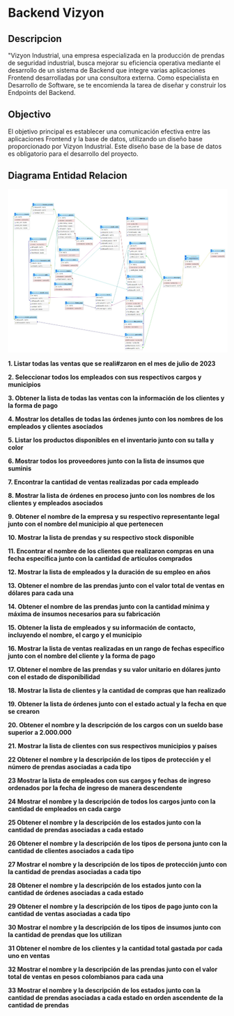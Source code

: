 # Backend Vizyon
## Descripcion
"Vizyon Industrial, una empresa especializada en la producción de prendas de seguridad industrial, busca mejorar su eficiencia operativa mediante el desarrollo de un sistema de Backend que integre varias aplicaciones Frontend desarrolladas por una consultora externa. Como especialista en Desarrollo de Software, se te encomienda la tarea de diseñar y construir los Endpoints del Backend.

## Objectivo
El objetivo principal es establecer una comunicación efectiva entre las aplicaciones Frontend y la base de datos, utilizando un diseño base proporcionado por Vizyon Industrial. Este diseño base de la base de datos es obligatorio para el desarrollo del proyecto.

## Diagrama Entidad Relacion

![](readmeAssets/DER.jpg)

**1. Listar todas las ventas que se reali#zaron en el mes de julio de 2023**


**2. Seleccionar todos los empleados con sus respectivos cargos y municipios**


**3. Obtener la lista de todas las ventas con la información de los clientes y la forma de pago**


**4. Mostrar los detalles de todas las órdenes junto con los nombres de los empleados y clientes asociados**


**5. Listar los productos disponibles en el inventario junto con su talla y color**


**6. Mostrar todos los proveedores junto con la lista de insumos que suminis**


**7. Encontrar la cantidad de ventas realizadas por cada empleado**


**8. Mostrar la lista de órdenes en proceso junto con los nombres de los clientes y empleados asociados**


**9. Obtener el nombre de la empresa y su respectivo representante legal junto con el nombre del municipio al que pertenecen**


**10. Mostrar la lista de prendas y su respectivo stock disponible**


**11. Encontrar el nombre de los clientes que realizaron compras en una fecha específica junto con la cantidad de artículos comprados**


**12. Mostrar la lista de empleados y la duración de su empleo en años**


**13. Obtener el nombre de las prendas junto con el valor total de ventas en dólares para cada una**


**14. Obtener el nombre de las prendas junto con la cantidad mínima y máxima de insumos necesarios para su fabricación**


**15. Obtener la lista de empleados y su información de contacto, incluyendo el nombre, el cargo y el municipio**


**16. Mostrar la lista de ventas realizadas en un rango de fechas específico junto con el nombre del cliente y la forma de pago**


**17. Obtener el nombre de las prendas y su valor unitario en dólares junto con el estado de disponibilidad**


**18. Mostrar la lista de clientes y la cantidad de compras que han realizado**


**19. Obtener la lista de órdenes junto con el estado actual y la fecha en que se crearon**


**20. Obtener el nombre y la descripción de los cargos con un sueldo base superior a 2.000.000**


**21. Mostrar la lista de clientes con sus respectivos municipios y países**


**22 Obtener el nombre y la descripción de los tipos de protección y el número de prendas asociadas a cada tipo**


**23 Mostrar la lista de empleados con sus cargos y fechas de ingreso ordenados por la fecha de ingreso de manera descendente**


**24 Mostrar el nombre y la descripción de todos los cargos junto con la cantidad de empleados en cada cargo**


**25 Obtener el nombre y la descripción de los estados junto con la cantidad de prendas asociadas a cada estado**


**26 Obtener el nombre y la descripción de los tipos de persona junto con la cantidad de clientes asociados a cada tipo**


**27 Mostrar el nombre y la descripción de los tipos de protección junto con la cantidad de prendas asociadas a cada tipo**


**28 Obtener el nombre y la descripción de los estados junto con la cantidad de órdenes asociadas a cada estado**


**29 Obtener el nombre y la descripción de los tipos de pago junto con la cantidad de ventas asociadas a cada tipo**


**30 Mostrar el nombre y la descripción de los tipos de insumos junto con la cantidad de prendas que los utilizan**


**31 Obtener el nombre de los clientes y la cantidad total gastada por cada uno en ventas**


**32 Mostrar el nombre y la descripción de las prendas junto con el valor total de ventas en pesos colombianos para cada una**


**33 Mostrar el nombre y la descripción de los estados junto con la cantidad de prendas asociadas a cada estado en orden ascendente de la cantidad de prendas**

